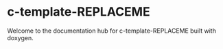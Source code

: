 # c-template-REPLACEME


Welcome to the documentation hub for c-template-REPLACEME built with doxygen.